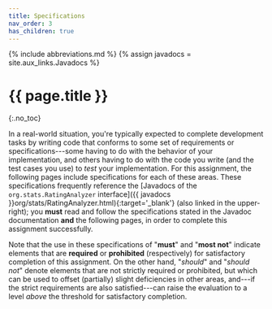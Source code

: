 ```yaml
---
title: Specifications
nav_order: 3
has_children: true
---
```


{% include abbreviations.md %}
{% assign javadocs = site.aux_links.Javadocs %}

# {{ page.title }}
{:.no_toc}

In a real-world situation, you're typically expected to complete development tasks by writing code that conforms to some set of requirements or specifications---some having to do with the behavior of your implementation, and others having to do with the code you write (and the test cases you use) to _test_ your implementation. For this assignment, the following pages include specifications for each of these areas. These specifications frequently reference the [Javadocs of the `org.stats.RatingAnalyzer` interface]({{ javadocs }}org/stats/RatingAnalyzer.html){:target='_blank'} (also linked in the upper-right); you **must** read and follow the specifications stated in the Javadoc documentation **and** the following pages, in order to complete this assignment successfully.

Note that the use in these specifications of "**must**" and "**most not**" indicate elements that are **required** or **prohibited** (respectively) for satisfactory completion of this assignment. On the other hand, "_should_" and "_should not_" denote elements that are not strictly required or prohibited, but which can be used to offset (partially) slight deficiencies in other areas, and---if the strict requirements are also satisfied---can raise the evaluation to a level _above_ the threshold for satisfactory completion.
